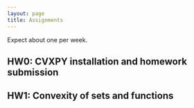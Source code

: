 ```yaml
---
layout: page
title: Assignments
---
```


Expect about one per week.

## HW0: CVXPY installation and homework submission
## HW1: Convexity of sets and functions